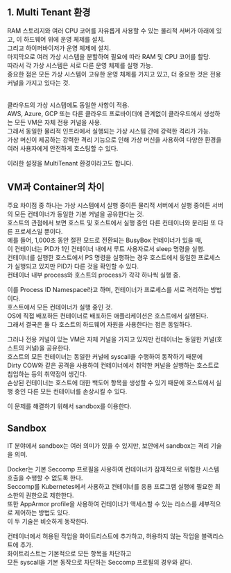## 1. Multi Tenant 환경
RAM 스토리지와 여러 CPU 코어를 자유롭게 사용할 수 있는 물리적 서버가 아래에 있고, 이 하드웨어 위에 운영 체제를 설치.</br>
그리고 하이퍼바이저가 운영 체제에 설치.</br>
마지막으로 여러 가상 시스템을 분할하여 필요에 따라 RAM 및 CPU 코어를 할당.</br>
따라서 각 가상 시스템은 서로 다른 운영 체제를 실행 가능. </br>
중요한 점은 모든 가상 시스템이 고유한 운영 체제를 가지고 있고, 더 중요한 것은 전용 커널을 가지고 있다는 것.</br></br>

클라우드의 가상 시스템에도 동일한 사항이 적용.  
AWS, Azure, GCP 또는 다른 클라우드 프로바이더에 관계없이 클라우드에서 생성하는 모든 VM은 자체 전용 커널을 사용.  
그래서 동일한 물리적 인프라에서 실행되는 가상 시스템 간에 강력한 격리가 가능.  
가상 머신이 제공하는 강력한 격리 기능으로 인해 가상 머신을 사용하여 다양한 환경을 여러 사용자에게 안전하게 호스팅할 수 있다.  

이러한 설정을 MultiTenant 환경이라고도 합니다.

## VM과 Container의 차이
주요 차이점 중 하나는 가상 시스템에서 실행 중이든 물리적 서버에서 실행 중이든 서버의 모든 컨테이너가 동일한 기본 커널을 공유한다는 것.  
호스트의 관점에서 보면 호스트 및 호스트에서 실행 중인 다른 컨테이너와 분리된 또 다른 프로세스일 뿐이다.  
예를 들어, 1,000초 동안 절전 모드로 전환되는 BusyBox 컨테이너가 있을 때,  
이 컨테이너는 PID가 1인 컨테이너 내에서 루트 사용자로서 sleep 명령을 실행.  
컨테이너를 실행한 호스트에서 PS 명령을 실행하는 경우 호스트에서 동일한 프로세스가 실행되고 있지만 PID가 다른 것을 확인할 수 있다.  
컨테이너 내부 process와 호스트의 process가 각각 하나씩 실행 중.  

이를 Process ID Namespace라고 하며, 컨테이너가 프로세스를 서로 격리하는 방법이다.  
호스트에서 모든 컨테이너가 실행 중인 것.  
OS에 직접 배포하든 컨테이너로 배포하든 애플리케이션은 호스트에서 실행된다.  
그래서 결국은 둘 다 호스트의 하드웨어 자원을 사용한다는 점은 동일하다.  

그러나 전용 커널이 있는 VM은 자체 커널을 가지고 있지만 컨테이너는 동일한 커널(호스트의 커널)을 공유한다.  
호스트의 모든 컨테이너는 동일한 커널에 syscall을 수행하여 동작하기 때문에  
Dirty COW와 같은 공격을 사용하여 컨테이너에서 취약한 커널을 실행하는 호스트로 침입하는 등의 취약점이 생긴다.  
손상된 컨테이너는 호스트에 대한 백도어 항목을 생성할 수 있기 때문에 호스트에서 실행 중인 다른 모든 컨테이너를 손상시킬 수 있다.    

이 문제를 해결하기 위해서 sandbox를 이용한다.    

## Sandbox
IT 분야에서 sandbox는 여러 의미가 있을 수 있지만, 보안에서 sandbox는 격리 기술을 의미.    

Docker는 기본 Seccomp 프로필을 사용하여 컨테이너가 잠재적으로 위험한 시스템 호출을 수행할 수 없도록 한다.  
Seccomp를 Kubernetes에서 사용하고 컨테이너를 응용 프로그램 실행에 필요한 최소한의 권한으로 제한한다.  
또한 AppArmor profile을 사용하여 컨테이너가 액세스할 수 있는 리소스를 세부적으로 제어하는 방법도 있다.  
이 두 기술은 비슷하게 동작한다.    

컨테이너에서 허용된 작업을 화이트리스트에 추가하고, 허용하지 않는 작업을 블랙리스트에 추가.  
화이트리스트는 기본적으로 모든 항목을 차단하고  
모든 syscall을 기본 동작으로 차단하는 Seccomp 프로필의 경우와 같다.  
